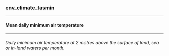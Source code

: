 ### env_climate_tasmin



------
#### Mean daily minimum air temperature



------
###### Daily minimum air temperature at 2 metres above the surface of land, sea or in-land waters per month.